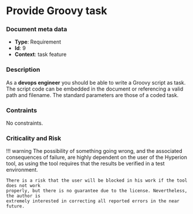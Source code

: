 # Provide Groovy task

### Document meta data
 - **Type**: Requirement
 - **Id**: 9
 - **Context**: task feature

### Description

As a **devops engineer** you should be able to write a Groovy script as task.
The script code can be embedded in the document or referencing
a valid path and filename. The standard parameters are those of a coded task.
  
### Contraints

No constraints.

### Criticality and Risk

!!! warning
    The possibility of something going wrong, and the associated consequences of failure,
    are highly dependent on the user of the Hyperion tool, as using the tool requires that
    the results be verified in a test environment.

    There is a risk that the user will be blocked in his work if the tool does not work
    properly, but there is no guarantee due to the license. Nevertheless, the author is
    extremely interested in correcting all reported errors in the near future.
